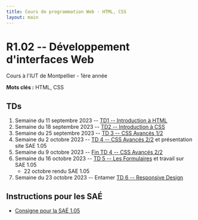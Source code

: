 ```yaml
---
title: Cours de programmation Web - HTML, CSS
layout: main
---
```


# R1.02 -- Développement d'interfaces Web
Cours à l'IUT de Montpellier - 1ère année

**Mots clés :** HTML, CSS

## TDs

1. Semaine du 11 septembre 2023 -- [TD1 -- Introduction à HTML](tutorials/tutorial1.html)
1. Semaine du 18 septembre 2023 -- [TD2 -- Introduction à CSS ](tutorials/tutorial2.html)
1. Semaine du 25 septembre 2023 -- [TD 3 -- CSS Avancés 1/2](tutorials/tutorial3.html)
1. Semaine du 2 octobre 2023 -- [TD 4 -- CSS Avancés 2/2](tutorials/tutorial4.html) et présentation site SAE 1.05  
1. Semaine du 9 octobre 2023 -- [ Fin TD 4 -- CSS Avancés 2/2](tutorials/tutorial4.html) 
1. Semaine du 16 octobre 2023 -- [TD 5 -- Les Formulaires](tutorials/tutorial5.html) et travail sur SAE 1.05
    * 22 octobre rendu SAE 1.05 
1. Semaine du 23 octobre 2023 -- Entamer [TD 6 -- Responsive Design](tutorials/tutorial6.html)
<!--1. Semaine du 6 novembre 2023 -- Finir le [TD 6 -- Responsive Design](tutorials/tutorial6.html) et présentation site de la SAE 1.06-->
<!--1. Semaine du 27 novembre 2023 -- Interro et séance de travail sur la  SAE 1.06-->
<!--1. Semaine du 4 ou du 11 decembre 2023 -- Séance d'évaluation des sites de la SAE 1.06-->

<!--## Compléments optionnels-->
 
<!--1. [Coder des colonnes responsive à la Bootstrap](assets/tut5-complement.html)-->

## Instructions pour les SAÉ
* [Consigne pour la SAÉ 1.05](SAE_105.html)
<!--* [Consigne pour la SAÉ 1.06](SAE_106.html)

## Petite interrogation de CSS
* [Exemple et consignes](exempleTest.html)-->


